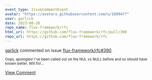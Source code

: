 ```yaml
---
event_type: IssueCommentEvent
avatar: "https://avatars.githubusercontent.com/u/169947?"
user: garlick
date: 2023-08-20
repo_name: flux-framework/rfc
html_url: https://github.com/flux-framework/rfc/pull/390
repo_url: https://github.com/flux-framework/rfc
---
```


<a href='https://github.com/garlick' target='_blank'>garlick</a> commented on issue <a href='https://github.com/flux-framework/rfc/pull/390' target='_blank'>flux-framework/rfc#390</a>.

<small>Oops, apologies!  I've been called out on the NUL vs NULL before and so should have known better. Will fix!...</small>

<a href='https://github.com/flux-framework/rfc/pull/390' target='_blank'>View Comment</a>